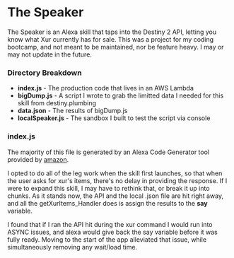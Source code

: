 # The Speaker

The Speaker is an Alexa skill that taps into the Destiny 2 API, letting you know what Xur currently has for sale.  This was a project for my coding bootcamp, and not meant to be maintained, nor be feature heavy.  I may or may not update in the future.


### Directory Breakdown

  - **index.js** - The production code that lives in an AWS Lambda
  - **bigDump.js** - A script I wrote to grab the limitted data I needed for this skill from destiny.plumbing
  - **data.json** - The results of bigDump.js
  - **localSpeaker.js** - The sandbox I built to test the script via console
  

### index.js

The majority of this file is generated by an Alexa Code Generator tool provided by [amazon][codeg].

I opted to do all of the leg work when the skill first launches, so that when the user asks for xur's items, there's no delay in providing the response.  If I were to expand this skill, I may have to rethink that, or break it up into chunks.  As it stands now, the API and the local .json file are hit  right away, and all the getXurItems_Handler does is assign the results to the **say** variable. 

I found that if I ran the API hit during the xur command I would run into ASYNC issues, and alexa would give back the say variable before it was fully ready.  Moving to the start of the app alleviated that issue, while simultaneously removing any wait/load time.


  [codeg]: <http://alexa.codegenerator.s3-website-us-east-1.amazonaws.com/>